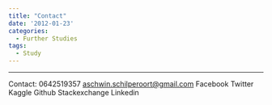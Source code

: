```yaml
---
title: "Contact"
date: '2012-01-23'
categories:
  - Further Studies
tags:
  - Study
---
```


---

Contact:
0642519357
aschwin.schilperoort@gmail.com
Facebook
Twitter
Kaggle
Github
Stackexchange
Linkedin
